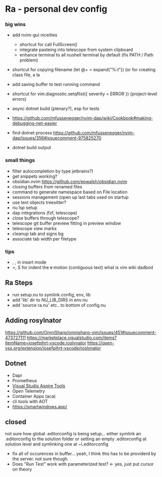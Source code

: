 # Ra - personal dev config

### big wins
- add nvim-gui niceities
    - shortcut for call FullScreen()
    - integrate pasteing into telescope from system clipboard
    - enhance terminal to all nushell terminal by default (fix PATH / Path problem)

- shortcut for copying filename (let @+ = expand("%:t")) (or for creating class file, a la
- add saving buffer to test running command
- shortcut for vim.diagnostic.setqflist({ severity = ERROR }) (project-level errors)
- async dotnet build (plenary?), esp for tests
- https://github.com/mfussenegger/nvim-dap/wiki/Cookbook#making-debugging-net-easier
- find dotnet process https://github.com/mfussenegger/nvim-dap/issues/356#issuecomment-975825270
- dotnet build output

### small things
- filter autocompletion by type
  jetbrains?)
- get snippets working?
- obsidian.nvim https://github.com/epwalsh/obsidian.nvim
- closing buffers from renamed files
- command to generate namespace based on File location
- sessions management (open up last tabs used on startup
- use text objects treesitter?
- nu lsp setup
- dap integrations (fzf, telescope)
- close buffers through telescope?
- telescope git buffer preview fitting in preview window
- telescope view marks
- cleanup tab and signs bg
- associate tab width per filetype

### tips
- <C-o>, <c-w>, <c-h> in insert mode
- =, S for indent
the `W` motion (contiguous text)
what is vim wiki
dadbod


## Ra Steps
- run setup.nu to symlink config, env, lib
- add 'lib' dir to NU_LIB_DIRS in env.nu
- add 'source ra.nu' etc.. to bottom of config.nu

## Adding rosylnator
https://github.com/OmniSharp/omnisharp-vim/issues/451#issuecomment-473727111
https://marketplace.visualstudio.com/items?itemName=josefpihrt-vscode.roslynator
https://open-vsx.org/extension/josefpihrt-vscode/roslynator

## Dotnet 

- Dapr
- Prometheus
- [Visual Studio Aspire Tools](https://learn.microsoft.com/en-us/dotnet/aspire/setup-tooling?tabs=visual-studio#visual-studio-tooling)
- Open Telemetry
- Container Apps (aca)
- cli tools with AOT
- https://smartwindows.app/


## closed
not sure how global .editorconfig is being setup...
either symlink an .editorconfig to the solution folder
or setting an empty .editorconfig at solution level and symlinking one at ~\\.editorconfig

- fix all of occurences in buffer... yeah, I think this has to be providerd by the server. not sure though. 
- Does "Run Test" work with parameterized test? <- yes, just put cursor on theory
